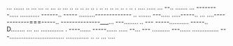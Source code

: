 ... ...... .. ... ... .. ... .. ... .. .. .. .. .. . .. .. .. .. .. . .. . .... 
..... ...
--.. .......
... --------.....
........... ------.. -----
.........-------------
.. ....... 
---..... .....-----.. 
... ....------------===-----.. 
--------------___... ---........ .. ---
-----........... -----.. D........ 
... ... ............. . ----...... -----...... ..... --... ---
.......... ---...... 
............... 
---............................... 
............. 
.. 
.. 
... ....
